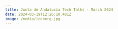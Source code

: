 ```yaml
---
title: Junta de Andalucía Tech Talks - March 2024
date: 2024-03-19T12:26:10.401Z
image: /media/iceberg.jpg
---
```

